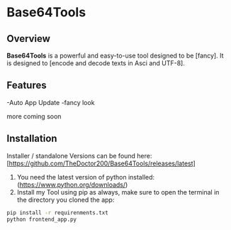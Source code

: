 # Base64Tools
## Overview

**Base64Tools** is a powerful and easy-to-use tool designed to be [fancy]. It is designed to [encode and decode texts in Asci and UTF-8].

## Features
-Auto App Update
-fancy look

more coming soon

## Installation
Installer / standalone Versions can be found here: [https://github.com/TheDoctor200/Base64Tools/releases/latest]

1. You need the latest version of python installed: (https://www.python.org/downloads/)
2. Install my Tool using pip as always, make sure to open the terminal in the directory you cloned the app:

```bash
pip install -r requirenments.txt
python frontend_app.py
